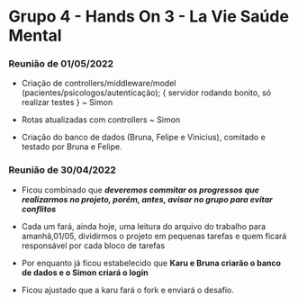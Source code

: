# Grupo 4 - Hands On 3 - La Vie Saúde Mental


### Reunião de 01/05/2022

- Criação de controllers/middleware/model (pacientes/psicologos/autenticação); { servidor rodando bonito, só realizar testes } ~ Simon
- Rotas atualizadas com controllers ~ Simon

- Criação do banco de dados (Bruna, Felipe e Vinicius), comitado e testado por Bruna e Felipe.


### Reunião de 30/04/2022

- Ficou combinado que ***deveremos commitar os progressos que realizarmos no projeto, porém, antes, avisar no grupo para evitar conflitos***

- Cada um fará, ainda hoje, uma leitura do arquivo do trabalho para amanhã,01/05, dividirmos o projeto em pequenas tarefas e quem ficará responsável por cada bloco de tarefas

- Por enquanto já ficou estabelecido que **Karu e Bruna criarão o banco de dados e o Simon criará o login**

- Ficou ajustado que a karu fará o fork e enviará o desafio. 
